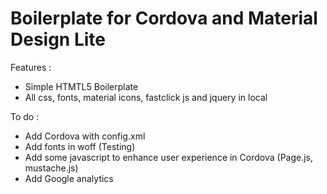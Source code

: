 # Boilerplate for Cordova and Material Design Lite 

Features :
+ Simple HTMTL5 Boilerplate
+ All css, fonts, material icons, fastclick js and jquery in local

To do : 
+ Add Cordova with config.xml
+ Add fonts in woff (Testing)
+ Add some javascript to enhance user experience in Cordova (Page.js, mustache.js)
+ Add Google analytics
